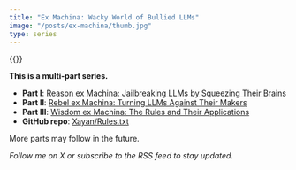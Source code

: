 ```yaml
---
title: "Ex Machina: Wacky World of Bullied LLMs"
image: "/posts/ex-machina/thumb.jpg"
type: series
---
```


{{<image url="behold-ye-machines.jpg"/>}}

**This is a multi-part series.**
- **Part I**: [Reason ex Machina: Jailbreaking LLMs by Squeezing Their Brains](reason/)
- **Part II**: [Rebel ex Machina: Turning LLMs Against Their Makers](rebel/)
- **Part III**: [Wisdom ex Machina: The Rules and Their Applications](wisdom/)
- **GitHub repo**: [Xayan/Rules.txt](https://github.com/Xayan/Rules.txt)

More parts may follow in the future.

*Follow me on X or subscribe to the RSS feed to stay updated.*
